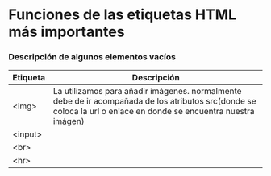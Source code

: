# Funciones de las etiquetas HTML más importantes

### Descripción de algunos elementos vacíos

| Etiqueta | Descripción |
| -------- | ----------- |
| \<img>    |  La utilizamos para añadir imágenes. normalmente debe de ir acompañada de los atributos src(donde se coloca la url o enlace en donde se encuentra nuestra imágen)           |
| \<input>  |             |
| \<br>     |             |
| \<hr>     |             |
